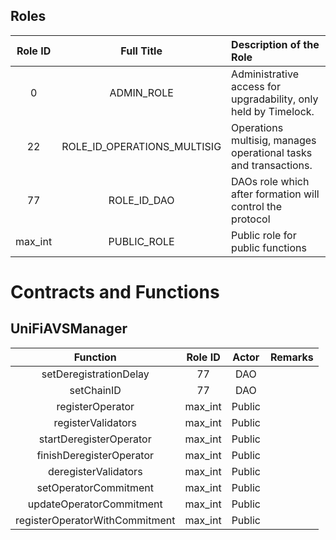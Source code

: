 ## Roles

| Role ID |           Full Title        |                    Description of the Role                                   |
| :-----: | :-------------------------: | :--------------------------------------------------------------------------- |
| 0       | ADMIN_ROLE                  | Administrative access for upgradability, only held by Timelock.              |
| 22      | ROLE_ID_OPERATIONS_MULTISIG | Operations multisig, manages operational tasks and transactions.             |
| 77      | ROLE_ID_DAO                 | DAOs role which after formation will control the protocol                    |
| max_int | PUBLIC_ROLE                 | Public role for public functions                                             |




# Contracts and Functions

## UniFiAVSManager

|                 Function                | Role ID |         Actor        |                  Remarks              |
|:---------------------------------------:|:-------:|:-------------------:|:--------------------------------------|
| setDeregistrationDelay                  | 77      | DAO                 |                                       |
| setChainID                              | 77      | DAO                 |                                       |
| registerOperator                        | max_int | Public              |                                       |
| registerValidators                      | max_int | Public              |                                       |
| startDeregisterOperator                 | max_int | Public              |                                       |
| finishDeregisterOperator                | max_int | Public              |
| deregisterValidators                    | max_int | Public              |                                       |
| setOperatorCommitment                   | max_int | Public              |                                       |
| updateOperatorCommitment                | max_int | Public              |                                       |
| registerOperatorWithCommitment          | max_int | Public              |                                       |
